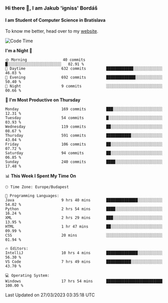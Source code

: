 ### Hi there 👋, I am Jakub 'igniss' Bordáš

#### I am Student of Computer Science in Bratislava
To know me better, head over to my [website](https://bordas.sk).


<!--START_SECTION:waka-->
![Code Time](http://img.shields.io/badge/Code%20Time-1%2C084%20hrs%2051%20mins-blue)

**I'm a Night 🦉** 

```text
🌞 Morning                40 commits          █░░░░░░░░░░░░░░░░░░░░░░░░   02.91 % 
🌆 Daytime                632 commits         ████████████░░░░░░░░░░░░░   46.03 % 
🌃 Evening                692 commits         █████████████░░░░░░░░░░░░   50.40 % 
🌙 Night                  9 commits           ░░░░░░░░░░░░░░░░░░░░░░░░░   00.66 % 
```
📅 **I'm Most Productive on Thursday** 

```text
Monday                   169 commits         ███░░░░░░░░░░░░░░░░░░░░░░   12.31 % 
Tuesday                  54 commits          █░░░░░░░░░░░░░░░░░░░░░░░░   03.93 % 
Wednesday                119 commits         ██░░░░░░░░░░░░░░░░░░░░░░░   08.67 % 
Thursday                 591 commits         ███████████░░░░░░░░░░░░░░   43.04 % 
Friday                   106 commits         ██░░░░░░░░░░░░░░░░░░░░░░░   07.72 % 
Saturday                 94 commits          ██░░░░░░░░░░░░░░░░░░░░░░░   06.85 % 
Sunday                   240 commits         ████░░░░░░░░░░░░░░░░░░░░░   17.48 % 
```


📊 **This Week I Spent My Time On** 

```text
🕑︎ Time Zone: Europe/Budapest

💬 Programming Languages: 
Java                     9 hrs 40 mins       ██████████████░░░░░░░░░░░   54.02 % 
Python                   2 hrs 54 mins       ████░░░░░░░░░░░░░░░░░░░░░   16.24 % 
XML                      2 hrs 29 mins       ███░░░░░░░░░░░░░░░░░░░░░░   13.95 % 
HTML                     1 hr 47 mins        ██░░░░░░░░░░░░░░░░░░░░░░░   09.99 % 
CSS                      20 mins             ░░░░░░░░░░░░░░░░░░░░░░░░░   01.94 % 

🔥 Editors: 
IntelliJ                 10 hrs 4 mins       ██████████████░░░░░░░░░░░   56.30 % 
VS Code                  7 hrs 49 mins       ███████████░░░░░░░░░░░░░░   43.70 % 

💻 Operating System: 
Windows                  17 hrs 54 mins      █████████████████████████   100.00 % 
```


 Last Updated on 27/03/2023 03:35:18 UTC
<!--END_SECTION:waka-->
